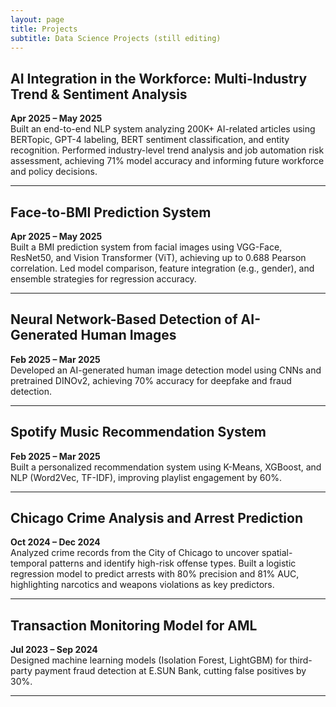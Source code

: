 ```yaml
---
layout: page
title: Projects
subtitle: Data Science Projects (still editing)
---
```


## AI Integration in the Workforce: Multi-Industry Trend & Sentiment Analysis  
**Apr 2025 – May 2025**  
Built an end-to-end NLP system analyzing 200K+ AI-related articles using BERTopic, GPT-4 labeling, BERT sentiment classification, and entity recognition. Performed industry-level trend analysis and job automation risk assessment, achieving 71% model accuracy and informing future workforce and policy decisions.

---

## Face-to-BMI Prediction System  
**Apr 2025 – May 2025**  
Built a BMI prediction system from facial images using VGG-Face, ResNet50, and Vision Transformer (ViT), achieving up to 0.688 Pearson correlation. Led model comparison, feature integration (e.g., gender), and ensemble strategies for regression accuracy.

---

## Neural Network-Based Detection of AI-Generated Human Images
**Feb 2025 – Mar 2025**  
Developed an AI-generated human image detection model using CNNs and pretrained DINOv2, achieving 70% accuracy for deepfake and fraud detection.

---

## Spotify Music Recommendation System
**Feb 2025 – Mar 2025**  
Built a personalized recommendation system using K-Means, XGBoost, and NLP (Word2Vec, TF-IDF), improving playlist engagement by 60%.

---

## Chicago Crime Analysis and Arrest Prediction  
**Oct 2024 – Dec 2024**  
Analyzed crime records from the City of Chicago to uncover spatial-temporal patterns and identify high-risk offense types. Built a logistic regression model to predict arrests with 80% precision and 81% AUC, highlighting narcotics and weapons violations as key predictors.

---

## Transaction Monitoring Model for AML
**Jul 2023 – Sep 2024**  
Designed machine learning models (Isolation Forest, LightGBM) for third-party payment fraud detection at E.SUN Bank, cutting false positives by 30%.

---
